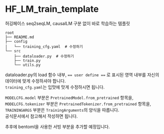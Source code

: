 # HF_LM_train_template
 허깅페이스 seq2seqLM, causalLM 구분 없이 바로 학습하는 템플릿

```
root
├── README.md
├── config
│   └── training_cfg.yaml  # 수정하기
└── src
    ├── dataloader.py  # 수정하기
    ├── train.py
    └── utils.py
```


dataloader.py의 load 함수 내부, `== user define ==` 로 표시된 영역 내부를 자신의 데이터에 맞게 수정하셔야 합니다.  
`training_cfg.yaml`는 입맛에 맛게 수정하시면 됩니다.  

`MODELCFG.model` 부분은 `PretrainedModel.from_pretrained` 항목을,  
`MODELCFG.tokenizer` 부분은 `PretrainedTokenizer.from_pretrained` 항목을,  
`TRAININGARGS` 부분은 `TrainingArguments`의 양식을 따릅니다.   
공식문서에서 참고해서 작성하면 됩니다.

추후에 bentoml을 사용한 서빙 부분을 추가할 예정입니다.